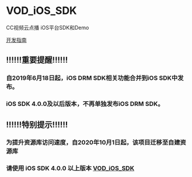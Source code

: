 # VOD_iOS_SDK

CC视频云点播 iOS平台SDK和Demo

[开发指南](https://hdgit.bokecc.com/ccvideo/VOD_iOS_SDK/wikis/home)

## !!!!!!重要提醒!!!!!!
### 自2019年6月18日起，iOS DRM SDK相关功能合并到iOS SDK中发布。
### iOS SDK 4.0.0及以后版本，不再单独发布iOS DRM SDK。

## !!!!!!特别提示!!!!!!
### 为提升资源库访问速度，自2020年10月1日起，该项目迁移至自建资源库
### 请使用 iOS SDK 4.0.0 以上版本 [VOD_iOS_SDK](https://hdgit.bokecc.com/ccvideo/VOD_iOS_SDK/-/releases)
